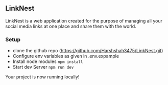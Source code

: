 ## LinkNest
LinkNest is a web application created for the purpose of managing all your social media links at one place and share them with the world.

### Setup
- clone the github repo (https://github.com/Harshshah3475/LinkNest.git)
- Configure env variables as given in .env.expample
- Install node modules `npm install`
- Start dev Server `npm run dev`

Your project is now running locally!